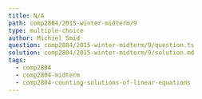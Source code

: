 ```yaml
---
title: N/A
path: comp2804/2015-winter-midterm/9
type: multiple-choice
author: Michiel Smid
question: comp2804/2015-winter-midterm/9/question.ts
solution: comp2804/2015-winter-midterm/9/solution.md
tags:
  - comp2804
  - comp2804-midterm
  - comp2804-counting-solutions-of-linear-equations
---
```

